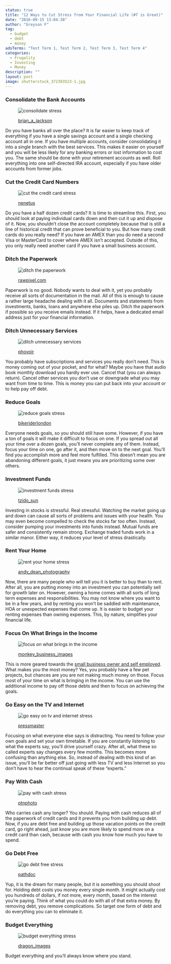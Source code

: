 ```yaml
---
status: true
title: "12 Ways to Cut Stress from Your Financial Life (#7 is Great)"
date: "2016-09-15 13:04:38"
author: "Greyson F"
tag:
  - budget
  - debt
  - money
adsTerms: "Test Term 1, Test Term 2, Test Term 3, Test Term 4"
categories:
  - Frugality
  - Investing
  - Money
description: ""
layout: post
image: shutterstock_372393523-1.jpg
---
```


### Consolidate the Bank Accounts

<figure aria-describedby="caption-attachment-4121" class="wp-caption alignnone" id="attachment_4121" style="width: 700px">

![consolidate stress](/posts/shutterstock_284780360.jpg)<figcaption class="wp-caption-text" id="caption-attachment-4121">[brian_a_jackson](https://www.shutterstock.com/pic-284780360/stock-photo-old-bank-sign-engraved-in-stone-or-concrete-above-the-door-of-financial-building-concept-for.html)</figcaption></figure>

Do you have banks all over the place? It is far easier to keep track of everything if you have a single savings account and a single checking account all in one. If you have multiple accounts, consider consolidating it into a single branch with the best services. This makes it easier on yourself and you will be less likely for any banking errors or lost information to cost you. The same should be done with your retirement accounts as well. Roll everything into one self-directed IRA account, especially if you have older accounts from former jobs.

### Cut the Credit Card Numbers

<figure aria-describedby="caption-attachment-4122" class="wp-caption alignnone" id="attachment_4122" style="width: 700px">

![cut the credit card stress](/posts/shutterstock_71576065.jpg)<figcaption class="wp-caption-text" id="caption-attachment-4122">[nenetus](https://www.shutterstock.com/pic-71576065/stock-photo-cutting-up-credit-card-with-scissors.html)</figcaption></figure>

Do you have a half dozen credit cards? It is time to streamline this. First, you should look at paying individual cards down and then cut it up and dispose of it. Now, you shouldn’t close the account completely because that is still a line of historical credit that can prove beneficial to you. But how many credit cards do you really need? If you have an AMEX than you do need a second Visa or MasterCard to cover where AMEX isn’t accepted. Outside of this, you only really need another card if you have a small business account.

### Ditch the Paperwork

<figure aria-describedby="caption-attachment-4123" class="wp-caption alignnone" id="attachment_4123" style="width: 700px">

![ditch the paperwork](/posts/shutterstock_338000447.jpg)<figcaption class="wp-caption-text" id="caption-attachment-4123">[rawpixel.com](https://www.shutterstock.com/pic-338000447/stock-photo-man-checking-emails-coffee-break-concept.html)</figcaption></figure>

Paperwork is no good. Nobody wants to deal with it, yet you probably receive all sorts of documentation in the mail. All of this is enough to cause a rather large headache dealing with it all. Documents and statements from investments, banks, loans and anywhere else piles up. Ditch the paperwork if possible so you receive emails instead. If it helps, have a dedicated email address just for your financial information.

### Ditch Unnecessary Services

<figure aria-describedby="caption-attachment-4124" class="wp-caption alignnone" id="attachment_4124" style="width: 700px">

![ditch unnecessary services](/posts/shutterstock_108415442.jpg)<figcaption class="wp-caption-text" id="caption-attachment-4124">[phovoir](https://www.shutterstock.com/pic-108415442/stock-photo-two-businessmen-discussing.html)</figcaption></figure>

You probably have subscriptions and services you really don’t need. This is money coming out of your pocket, and for what? Maybe you have that audio book monthly download you hardly ever use. Cancel that (you can always return). Cancel other services you don’t use or downgrade what you may want from time to time. This is money you can put back into your account or to help pay off debt.

### Reduce Goals

<figure aria-describedby="caption-attachment-4125" class="wp-caption alignnone" id="attachment_4125" style="width: 700px">

![reduce goals stress](/posts/shutterstock_225502903.jpg)<figcaption class="wp-caption-text" id="caption-attachment-4125">[bikeriderlondon](https://www.shutterstock.com/pic-225502903/stock-photo-rear-view-of-man-relaxing-on-chair-at-home.html)</figcaption></figure>

Everyone needs goals, so you should still have some. However, if you have a ton of goals it will make it difficult to focus on one. If you spread out all your time over a dozen goals, you’ll never complete any of them. Instead, focus your time on one, go after it, and then move on to the next goal. You’ll find you accomplish more and feel more fulfilled. This doesn’t mean you are abandoning different goals, it just means you are prioritizing some over others.

### Investment Funds

<figure aria-describedby="caption-attachment-4126" class="wp-caption alignnone" id="attachment_4126" style="width: 700px">

![investment funds stress](/posts/shutterstock_263120237.jpg)<figcaption class="wp-caption-text" id="caption-attachment-4126">[tzido_sun](https://www.shutterstock.com/pic-263120237/stock-photo-mix-coins-and-seed-in-clear-bottle-on-white-background-business-investment-growth-concept.html)</figcaption></figure>

Investing in stocks is stressful. Real stressful. Watching the market going up and down can cause all sorts of problems and issues with your health. You may even become compelled to check the stocks far too often. Instead, consider pumping your investments into funds instead. Mutual funds are safer and consistently remain strong. Exchange traded funds work in a similar manor. Either way, it reduces your level of stress drastically.

### Rent Your Home

<figure aria-describedby="caption-attachment-4127" class="wp-caption alignnone" id="attachment_4127" style="width: 700px">

![rent your home stress](/posts/shutterstock_295804082.jpg)<figcaption class="wp-caption-text" id="caption-attachment-4127">[andy_dean_photography](https://www.shutterstock.com/pic-295804082/stock-photo-red-for-rent-real-estate-sign-in-front-of-beautiful-house.html)</figcaption></figure>

Now, there are many people who will tell you it is better to buy than to rent. After all, you are putting money into an investment you can potentially sell for growth later on. However, owning a home comes with all sorts of long term expenses and responsibilities. You may not know where you want to be in a few years, and by renting you won’t be saddled with maintenance, HOA or unexpected expenses that come up. It is easier to budget your renting expenses than owning expenses. This, by nature, simplifies your financial life.

### Focus On What Brings in the Income

<figure aria-describedby="caption-attachment-4129" class="wp-caption alignnone" id="attachment_4129" style="width: 700px">

![focus on what brings in the income](/posts/shutterstock_372393523-1.jpg)<figcaption class="wp-caption-text" id="caption-attachment-4129">[monkey_business_images](https://www.shutterstock.com/pic-372393523/stock-photo-portrait-of-male-owner-standing-in-gift-store.html)</figcaption></figure>

This is more geared towards the [small business owner and self employed](https://www.forbes.com/sites/nancyanderson/2014/01/10/5-fearless-ways-to-simplify-your-finances-in-2014/#2b5d98dd2354). What makes you the most money? Yes, you probably have a few pet projects, but chances are you are not making much money on those. Focus most of your time on what is bringing in the income. You can use the additional income to pay off those debts and then to focus on achieving the goals.

### Go Easy on the TV and Internet

<figure aria-describedby="caption-attachment-4130" class="wp-caption alignnone" id="attachment_4130" style="width: 700px">

![go easy on tv and internet stress](/posts/shutterstock_255385252.jpg)<figcaption class="wp-caption-text" id="caption-attachment-4130">[pressmaster](https://www.shutterstock.com/pic-255385252/stock-photo-charming-girl-sitting-by-wooden-table-and-reading-book.html)</figcaption></figure>

Focusing on what everyone else says is distracting. You need to follow your own goals and set your own timetable. If you are constantly listening to what the experts say, you’ll drive yourself crazy. After all, what these so called experts say changes every few months. This becomes more confusing than anything else. So, instead of dealing with this kind of an issue, you’ll be far better off just going with less TV and less Internet so you don’t have to hear the continual speak of these “experts.”

### Pay With Cash

<figure aria-describedby="caption-attachment-4131" class="wp-caption alignnone" id="attachment_4131" style="width: 700px">

![pay with cash stress](/posts/shutterstock_382446877.jpg)<figcaption class="wp-caption-text" id="caption-attachment-4131">[ptnphoto](https://www.shutterstock.com/pic-382446877/stock-photo-female-hands-counting-us-dollar-bills-or-paying-in-cash-shallow-dof.html)</figcaption></figure>

Who carries cash any longer? You should. Paying with cash reduces all of the paperwork of credit cards and it prevents you from building up debt. Now, if you are debt free and building up those vacation points on the credit card, go right ahead, just know you are more likely to spend more on a credit card than cash, because with cash you know how much you have to spend.

### Go Debt Free

<figure aria-describedby="caption-attachment-4132" class="wp-caption alignnone" id="attachment_4132" style="width: 700px">

![go debt free stress](/posts/shutterstock_207907747.jpg)<figcaption class="wp-caption-text" id="caption-attachment-4132">[pathdoc](https://www.shutterstock.com/pic-207907747/stock-photo-closeup-portrait-happy-excited-young-business-man-executive-looking-monthly-statement-glad-to-pay.html)</figcaption></figure>

Yup, it is the dream for many people, but it is something you should shoot for. Holding debt costs you money every single month. It might actually cost you hundreds of dollars, if not more, every month, based on the interest you’re paying. Think of what you could do with all of that extra money. By removing debt, you remove complications. So target one form of debt and do everything you can to eliminate it.

### Budget Everything

<figure aria-describedby="caption-attachment-4133" class="wp-caption alignnone" id="attachment_4133" style="width: 700px">

![budget everything stress](/posts/shutterstock_243661255.jpg)<figcaption class="wp-caption-text" id="caption-attachment-4133">[dragon_images](https://www.shutterstock.com/pic-243661255/stock-photo-woman-distributing-family-budget.html)</figcaption></figure>

Budget everything and you’ll always know where you stand.
